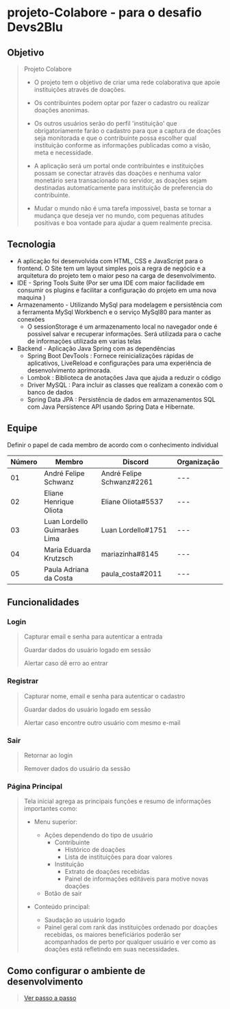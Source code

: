 # projeto-Colabore - para o desafio Devs2Blu



## Objetivo

> Projeto Colabore 
>
> - O projeto tem o objetivo de criar uma rede colaborativa que apoie instituições através de doações.
>
> - Os contribuintes podem optar por fazer o cadastro ou realizar doações anonimas.
>
> - Os outros usuários serão do perfil 'instituição' que obrigatoriamente farão o cadastro para que a captura de doações seja monitorada e que o contribuinte possa escolher qual instituição conforme as informações publicadas como a visão, meta e necessidade.
>
> - A aplicação será um portal onde contribuintes e instituições possam se conectar através das doações e nenhuma valor monetário sera transacionado no servidor, as doações sejam destinadas automaticamente para instituição de preferencia do contribuinte.
>
> - Mudar o mundo não é uma tarefa impossível, basta se tornar a mudança que deseja ver no mundo, com pequenas atitudes positivas e boa vontade para ajudar a quem realmente precisa.

## Tecnologia

- A aplicação foi desenvolvida com HTML, CSS e JavaScript para o frontend. O Site tem um layout simples pois a regra de negócio e a arquitetura do projeto tem o maior peso na carga de desenvolvimento.
- IDE - Spring Tools Suite (Por ser uma IDE com maior facilidade em consumir os plugins e facilitar a configuração do projeto em uma nova maquina )
- Armazenamento - Utilizando MySql para modelagem e persistência com a ferramenta MySql Workbench e o serviço MySql80 para manter as conexões
  - O sessionStorage é um armazenamento local no navegador onde é possivel salvar e recuperar informações. Será utilizada para o cache de informações utilizada em varias telas
- Backend - Aplicação Java Spring com as dependências
   - Spring Boot DevTools : Fornece reinicializações rápidas de aplicativos, LiveReload e configurações para uma experiência de desenvolvimento aprimorada.
   - Lombok  : Biblioteca de anotações Java que ajuda a reduzir o código
   - Driver MySQL : Para incluir as classes que realizam a conexão com o banco de dados
   - Spring Data JPA : Persistência de dados em armazenamentos SQL com Java Persistence API usando Spring Data e Hibernate.

## Equipe 

Definir o papel de cada membro de acordo com o conhecimento individual

Número| Membro| Discord | Organização
------|---------|-------|------
01| André Felipe Schwanz|   André Felipe Schwanz#2261|  ---
02| Eliane Henrique Oliota| Eliane Oliota#5537| ---
03| Luan Lordello Guimarães Lima|   Luan Lordello#1751| ---
04| Maria Eduarda Krutzsch| mariazinha#8145|  ---
05| Paula Adriana da Costa| paula_costa#2011|   ---

## Funcionalidades

### Login

>Capturar email e senha para autenticar a entrada
>
>Guardar dados do usuário logado em sessão
>
>Alertar caso dê erro ao entrar


### Registrar

>Capturar nome, email e senha para autenticar o cadastro
>
>Guardar dados do usuário logado em sessão
>
>Alertar caso encontre outro usuário com mesmo e-mail


### Sair

>Retornar ao login
>
>Remover dados do usuário da sessão

### Página Principal

>Tela inicial agrega as principais funções e resumo de informações importantes como:
>
>- Menu superior:
>   - Ações dependendo do tipo de usuário
>     - Contribuinte
>       - Histórico de doações
>       - Lista de instituições para doar valores
>     - Instituição
>       - Extrato de doações recebidas
>       - Painel de informações editáveis para motive novas doações
>   - Botão de sair
>
>- Conteúdo principal:
>   - Saudação ao usuário logado
>   - Painel geral com rank das instituições ordenado por doações recebidas, os maiores beneficiários poderão ser acompanhados de perto por qualquer usuário e ver como as doações está refletindo em suas necessidades. 
>

## Como configurar o ambiente de desenvolvimento
> [Ver passo a passo](/colabore/src/main/resources/static/documentacao/configurar_ambiente.md)

